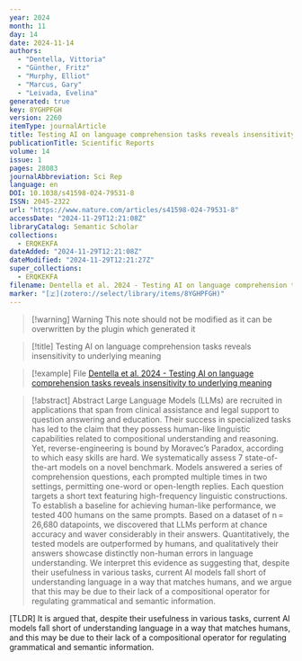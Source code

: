 ```yaml
---
year: 2024
month: 11
day: 14
date: 2024-11-14
authors:
  - "Dentella, Vittoria"
  - "Günther, Fritz"
  - "Murphy, Elliot"
  - "Marcus, Gary"
  - "Leivada, Evelina"
generated: true
key: 8YGHPFGH
version: 2260
itemType: journalArticle
title: Testing AI on language comprehension tasks reveals insensitivity to underlying meaning
publicationTitle: Scientific Reports
volume: 14
issue: 1
pages: 28083
journalAbbreviation: Sci Rep
language: en
DOI: 10.1038/s41598-024-79531-8
ISSN: 2045-2322
url: "https://www.nature.com/articles/s41598-024-79531-8"
accessDate: "2024-11-29T12:21:08Z"
libraryCatalog: Semantic Scholar
collections:
  - ERQKEKFA
dateAdded: "2024-11-29T12:21:08Z"
dateModified: "2024-11-29T12:21:27Z"
super_collections:
  - ERQKEKFA
filename: Dentella et al. 2024 - Testing AI on language comprehension tasks reveals insensitivity to underlying meaning
marker: "[🇿](zotero://select/library/items/8YGHPFGH)"
---
```


>[!warning] Warning
> This note should not be modified as it can be overwritten by the plugin which generated it

> [!title] Testing AI on language comprehension tasks reveals insensitivity to underlying meaning

> [!example] File
> [Dentella et al. 2024 - Testing AI on language comprehension tasks reveals insensitivity to underlying meaning](Dentella%20et%20al.%202024%20-%20Testing%20AI%20on%20language%20comprehension%20tasks%20reveals%20insensitivity%20to%20underlying%20meaning.pdf)

> [!abstract] Abstract
> Large Language Models (LLMs) are recruited in applications that span from clinical assistance and legal support to question answering and education. Their success in specialized tasks has led to the claim that they possess human-like linguistic capabilities related to compositional understanding and reasoning. Yet, reverse-engineering is bound by Moravec’s Paradox, according to which easy skills are hard. We systematically assess 7 state-of-the-art models on a novel benchmark. Models answered a series of comprehension questions, each prompted multiple times in two settings, permitting one-word or open-length replies. Each question targets a short text featuring high-frequency linguistic constructions. To establish a baseline for achieving human-like performance, we tested 400 humans on the same prompts. Based on a dataset of n = 26,680 datapoints, we discovered that LLMs perform at chance accuracy and waver considerably in their answers. Quantitatively, the tested models are outperformed by humans, and qualitatively their answers showcase distinctly non-human errors in language understanding. We interpret this evidence as suggesting that, despite their usefulness in various tasks, current AI models fall short of understanding language in a way that matches humans, and we argue that this may be due to their lack of a compositional operator for regulating grammatical and semantic information.

[TLDR] It is argued that, despite their usefulness in various tasks, current AI models fall short of understanding language in a way that matches humans, and this may be due to their lack of a compositional operator for regulating grammatical and semantic information.

